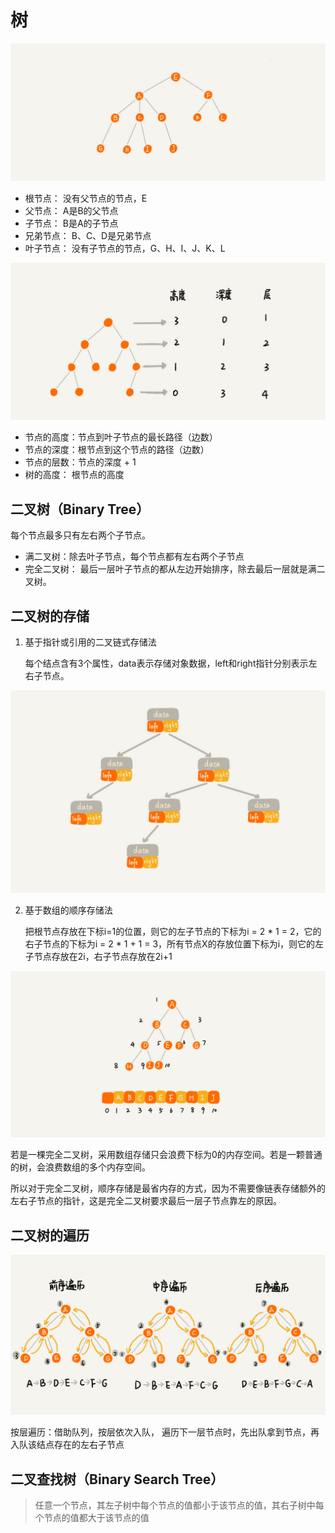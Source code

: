 # 树

![Alt](../img/tree.jpg)

- 根节点： 没有父节点的节点，E
- 父节点： A是B的父节点
- 子节点： B是A的子节点
- 兄弟节点： B、C、D是兄弟节点
- 叶子节点： 没有子节点的节点，G、H、I、J、K、L

![Alt](../img/tree_height_deepth_level.jpg)

- 节点的高度：节点到叶子节点的最长路径（边数）
- 节点的深度：根节点到这个节点的路径（边数）
- 节点的层数：节点的深度 + 1
- 树的高度： 根节点的高度

## 二叉树（Binary Tree）

每个节点最多只有左右两个子节点。

- 满二叉树：除去叶子节点，每个节点都有左右两个子节点
- 完全二叉树： 最后一层叶子节点的都从左边开始排序，除去最后一层就是满二叉树。

## 二叉树的存储
1. 基于指针或引用的二叉链式存储法
    
    每个结点含有3个属性，data表示存储对象数据，left和right指针分别表示左右子节点。

![Alt](../img/binaryTreeBaseLinkedList.jpg)

2. 基于数组的顺序存储法

    把根节点存放在下标i=1的位置，则它的左子节点的下标为i = 2 * 1 = 2，它的右子节点的下标为i = 2 * 1 + 1 = 3，所有节点X的存放位置下标为i，则它的左子节点存放在2i，右子节点存放在2i+1

![Alt](../img/binaryTreeBaseArray.jpg)

若是一棵完全二叉树，采用数组存储只会浪费下标为0的内存空间。若是一颗普通的树，会浪费数组的多个内存空间。

所以对于完全二叉树，顺序存储是最省内存的方式，因为不需要像链表存储额外的左右子节点的指针，这是完全二叉树要求最后一层子节点靠左的原因。

## 二叉树的遍历

![Alt](../img/binaryTreeTranverse.jpg)

按层遍历：借助队列，按层依次入队， 遍历下一层节点时，先出队拿到节点，再入队该结点存在的左右子节点

## 二叉查找树（Binary Search Tree）

> 任意一个节点，其左子树中每个节点的值都小于该节点的值，其右子树中每个节点的值都大于该节点的值
